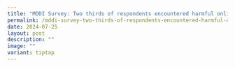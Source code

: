 ```yaml
---
title: "MDDI Survey: Two thirds of respondents encountered harmful online content"
permalink: /mddi-survey-two-thirds-of-respondents-encountered-harmful-online-content/
date: 2024-07-25
layout: post
description: ""
image: ""
variant: tiptap
---
```

